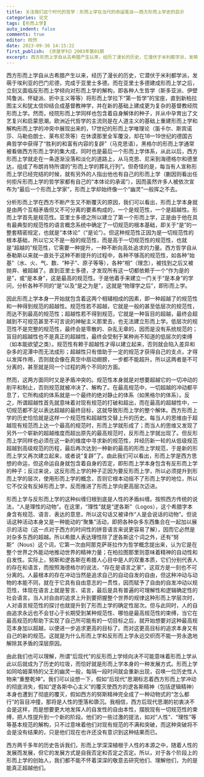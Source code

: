 ```yaml
---
title: 关注我们这个时代的哲学：形而上学在当代的命运笔谈——西方形而上学史的启示
categories: 论文
tags: [形而上学]
auto_indent: false
comments: true
editor: 皎然
date: 2023-09-30 14:15:22
first_publish: 《求是学刊》2003年第01期
excerpt: 西方形而上学自从古希腊产生以来，经历了漫长的历史，它潜伏于米利都学派，发萌于埃利亚的巴门尼德，完成于亚里士多德。而在亚里士多德建成形而上学之后，立刻又面临反形而上学倾向对形而上学的解构，即各种人生哲学将形而上学拉下“第一哲学”的宝座，直到新柏拉图主义和犹太信仰结合成基督教神学，并在新的基础上建成更为复杂的基督教经院形而上学。
---
```

西方形而上学自从古希腊产生以来，经历了漫长的历史，它潜伏于米利都学派，发萌于埃利亚的巴门尼德，完成于亚里士多德。而在亚里士多德建成形而上学之后，立刻又面临反形而上学倾向对形而上学的解构，即各种人生哲学（斯多亚派、伊壁鸠鲁派、怀疑派、折中主义等等）将形而上学拉下“第一哲学”的宝座，直到新柏拉图主义和犹太信仰结合成基督教神学，并在新的基础上建成更为复杂的基督教经院形而上学。然而，经院形而上学同样也包含着自身解体的种子，并从中孕育出了文艺复兴和启蒙思潮。欧洲近代哲学的主流则是在人道主义的基础上重建形而上学和解构形而上学的冲突中展现出来的，17世纪的形而上学唯理论（笛卡尔、斯宾诺莎、马勒伯朗士、莱布尼茨等）在休谟那里全军覆没，却在18—19世纪的德国古典哲学中获得了“胜利的和富有内容的复辟”（马克思语）。黑格尔的形而上学通常被看做西方形而上学的集大成，同时也是最后一个形而上学体系，从此以后，西方形而上学就走在一条逐渐没落和淡化的道路上，从马克思、尼采到海德格尔和德里达，组成了布朗肖特所谓的“形而上学的葬礼行列”。但奇怪的是，每当有人宣称形而上学已经完结的时候，就有另外的人指出他也有自己的形而上学（蒯因则看出任何拒斥形而上学的哲学家都有自己的“本体论的承诺”），因而虽然许多人被依次宣布为“最后一个形而上学家”，形而上学却始终像一个“幽灵”一般挥之不去。

分析形而上学在西方不断产生又不断覆灭的原因，我们可以看出，形而上学本身就是由两个互相矛盾但又不可分离的要素构成的，一个是规范性，一个是超越性。形而上学首先是规范性。亚里士多德之所以建立了第一个形而上学，正是由于他在具有最典型的规范性的语言概念系统中确定了一切规范的根本基础，即关于“是”的一整套精密规定，也就是“本体论”（“是论”）。但这种规范性正因为是一切规范性的根本基础，所以它又不是一般的规范性，而是高于一切规范性的规范性，也就是“超越的”规范性，它需要一种提升，一种不断向高处追求的力量。西方哲学自从泰勒斯以来就一直处于这种不断提升的过程中，各种不够高的规范性，如各种“始基”（水、火、气、数、“种子”、原子等等），各种“相”（理念），被找到之后又被抛弃、被超越了。直到亚里士多德，才发现所有这一切都依赖于一个“作为是的是”，或“是本身”，这是最高的规范性。于是他着手来建立一门关于“是本身”的学问，分析各种不同的“是”以及“是之为是”，这就是“物理学之后”，即形而上学。

因此形而上学本身一开始就包含着这两个相辅相成的因素，即一种超越了的规范性和一种得到规范的超越性。规范性若不超越，它就是一般的甚至低层次的规范性，而达不到最高的规范性；超越性若不得到规范，它就是一种盲目的超越，最终会超越到不可规范甚至不可言说的神秘主义那里去，也无法建立形而上学。低层次的规范性不是完整的规范性，最终会是零散的、杂乱无章的，因而是没有系统规范的；盲目的超越性也不是真正的超越性，最终会受制于某种尚不知道的低层次的束缚（如本能欲望之类）。规范性有赖于超越性才得以建立起来，否则就会陷入差异和杂多的泥潭中而无法成形；超越性只有借助于一定的规范才获得自己的支点，才得以发挥作用，否则就会像在真空中扇动翅膀，一步都不能超升。所以这两者是不可分离的，甚至就是同一个过程的两个不同的方面。

然而，这两方面同时又是矛盾冲突的。规范性本身就是对想要超越它的一切冲动的削平和制止，否则规范就被冲决了、解构了。在最高规范中，一切超越的冲动都平息了，它所构成的体系就是一个最终的绝对静止的体系（如黑格尔的体系）。反之，所谓超越性首先就意味着对现有规范的打破和超出，而在最高的超越性中，一切规范都不足以表达超越的最终目标，这就导致形而上学的整个解体。西方形而上学的历史恰恰就是这样一个规范性和超越性交替上升的历史。每当人的思维由于超越现有规范而上达一个最高的规范时，形而上学就形成了；而当人的思维又发现了另外一个崭新的超越维度而超出原先的最高规范时，反形而上学就出现了。但反形而上学同样也必须在这一新的维度中寻求新的规范性，并经历新一轮的从低级规范超越到高级规范的历程，最后再次达到一种新的最高的形而上学规范，于是新的形而上学又再次建立起来，或者说“复辟”了。由此我们可以看出，形而上学是西方思想的命运，但这命运自身就包含着自身的否定，即形而上学本身包含有反形而上学的种子；反过来说，这反形而上学的种子正因为要反形而上学，所以必须提升到形而上学的层次，使用形而上学的概念，否则它根本动摇不了形而上学的地位，所以它不仅没有反掉形而上学，反而推进了形而上学向更高层次迈进。

形而上学与反形而上学的这种纠缠归根到底是人性的矛盾纠缠。按照西方传统的说法，“人是理性的动物”。在这里，“理性”就是“逻各斯”（Logos），这个希腊字本身含有规范、语言、表达的意思，所以这句话又被译作“人是会说话的动物”。但说话这种活动本身又是一种能动的“聚集”活动，即把各种杂多东西集合在一起加以展示的活动（这一点对于西方的时间性的拼音语言来说更容易了解），因而它必然是对杂多东西的超越。所以希腊人表达理性除了逻各斯这个词之外，还有“努斯”（Nous）这个词，它第一次由阿那克萨哥拉作为哲学概念提出来，认为它是在整个世界之外能动地推动世界的精神力量；在柏拉图那里则意味着精神的自动性和自发性。实际上，努斯和逻各斯在希腊人心目中是人的双重本质，它们分别代表人的存在和语言，而按照海德格尔的说法，“存在是语言之家”，这双方是一刻也不可分离的。人最根本的存在冲动当然是追求自己的自动自发的自由，但这种冲动与动物的本能不同，就在于它具有自由意志的一贯性，因而赋予了自由的自发冲动以规范性，体现在语言上就是誓言、诺言，最后是具有普遍的可理解性和逻辑确定性的社会语言。当人对自由的追求上升到要把握整个世界的规律这种形而上学层次时，人对语言规范性的探讨也就提升到了形而上学的确定性层次。但与此同时，人的自由追求永远也不会甘心于长期受到某种规范性、哪怕是最高规范性的束缚，当它在最高规范的帮助下实现了自己所可能有的一切目标之后，就开始想要对这种最高规范本身加以超越，以便进一步追求更高的目标了。而对这更高目标的追求本身又有自己的新的规范。这就是为什么形而上学和反形而上学永远交织而不能一劳永逸地解除其矛盾的深层原因。

由此我们也可以理解，所谓“后现代”的反形而上学倾向决不可能意味着形而上学从此以后就成为了历史的垃圾，而恰好就是形而上学本身的一种发展方式。形而上学如同哈姆莱特的父王的幽灵一般，每隔一段时间就会重新出现，召唤一位历史性人物来“重整乾坤”。我们可以设想一下，假如“后现代”思潮标志着西方形而上学冲动的彻底消失，假如“逻各斯中心主义”的覆灭使西方的逻各斯精神（包括逻辑精神）本身也遭到了彻底的覆灭，假如西方的努斯精神完全成了一种动物式的“怎么都行”的盲目冲撞，那将是人性的堕落和隳沉。我相信，西方后现代思潮的初衷决不会是这样，而是想要更大地发挥人的自发性的自由本性，摆脱现有一切规范性的束缚，把人性提升到一个新的阶段。他们的一些过激的提法，如对“人性”、“理性”等等基本规范的解构，只不过意味着他们对现有规范的不满和突破，而这种突破将不会是没有结果的，只是他们现在也许还没有意识到这种结果而已。

西方两千多年的历史告诉我们，形而上学深深植根于人性的本源之中，随着人性的发展而发展，但它的发展方式是自我否定和否定之否定。所以，对于各个阶段上的形而上学的创始人，我们都不能不怀着深深的敬意去研究他们、理解他们，为的是能真正超越他们。
